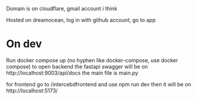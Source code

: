 Domain is on cloudflare, gmail account i think

Hosted on dreamocean, log in with github account, go to app

# On dev
Run docker compose up (no hyphen like docker-compose, use docker compose) to open backend
the fastapi swagger will be on http://localhost:9003/api/docs
the main file is main.py

for frontend go to /intercebdfrontend and use npm run dev then it will be on http://localhost:5173/